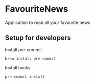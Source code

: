 # FavouriteNews
Application to read all your favourite news

## Setup for developers

Install pre-commit
```
brew install pre-commit
```
Install hooks
```
pre-commit install
```
